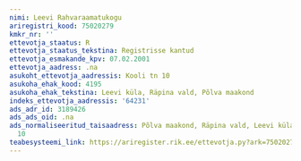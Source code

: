 ```yaml
---
nimi: Leevi Rahvaraamatukogu
ariregistri_kood: 75020279
kmkr_nr: ''
ettevotja_staatus: R
ettevotja_staatus_tekstina: Registrisse kantud
ettevotja_esmakande_kpv: 07.02.2001
ettevotja_aadress: .na
asukoht_ettevotja_aadressis: Kooli tn 10
asukoha_ehak_kood: 4195
asukoha_ehak_tekstina: Leevi küla, Räpina vald, Põlva maakond
indeks_ettevotja_aadressis: '64231'
ads_adr_id: 3189426
ads_ads_oid: .na
ads_normaliseeritud_taisaadress: Põlva maakond, Räpina vald, Leevi küla, Kooli tn
  10
teabesysteemi_link: https://ariregister.rik.ee/ettevotja.py?ark=75020279&ref=rekvisiidid
---
```

